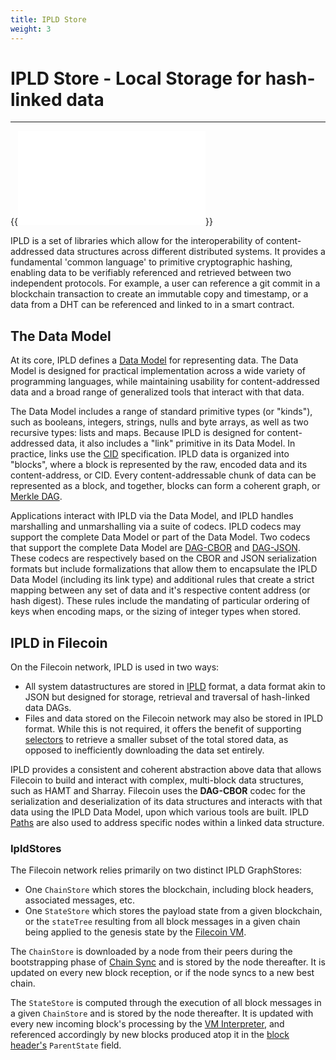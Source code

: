 ```yaml
---
title: IPLD Store
weight: 3
---
```


# IPLD Store - Local Storage for hash-linked data
---

{{<embed src="../../../../libraries/ipld/ipld.id" lang="go" >}}

IPLD is a set of libraries which allow for the interoperability of content-addressed data structures across different distributed systems. It provides a fundamental 'common language' to primitive cryptographic hashing, enabling data to be verifiably referenced and retrieved between two independent protocols. For example, a user can reference a git commit in a blockchain transaction to create an immutable copy and timestamp, or a data from a DHT can be referenced and linked to in a smart contract. 

## The Data Model

At its core, IPLD defines a [Data Model](https://github.com/ipld/specs/blob/master/data-model-layer/data-model.md) for representing data. The Data Model is designed for practical implementation across a wide variety of programming languages, while maintaining usability for content-addressed data and a broad range of generalized tools that interact with that data. 

The Data Model includes a range of standard primitive types (or "kinds"), such as booleans, integers, strings, nulls and byte arrays, as well as two recursive types: lists and maps. Because IPLD is designed for content-addressed data, it also includes a "link" primitive in its Data Model. In practice, links use the [CID](https://github.com/multiformats/cid) specification. IPLD data is organized into "blocks", where a block is represented by the raw, encoded data and its content-address, or CID. Every content-addressable chunk of data can be represented as a block, and together, blocks can form a coherent graph, or [Merkle DAG](https://docs.ipfs.io/guides/concepts/merkle-dag/).

Applications interact with IPLD via the Data Model, and IPLD handles marshalling and unmarshalling via a suite of codecs. IPLD codecs may support the complete Data Model or part of the Data Model. Two codecs that support the complete Data Model are [DAG-CBOR](https://github.com/ipld/specs/blob/master/block-layer/codecs/dag-cbor.md) and [DAG-JSON](https://github.com/ipld/specs/blob/master/block-layer/codecs/dag-json.md). These codecs are respectively based on the CBOR and JSON serialization formats but include formalizations that allow them to encapsulate the IPLD Data Model (including its link type) and additional rules that create a strict mapping between any set of data and it's respective content address (or hash digest). These rules include the mandating of particular ordering of keys when encoding maps, or the sizing of integer types when stored.

## IPLD in Filecoin

On the Filecoin network, IPLD is used in two ways:

- All system datastructures are stored in [IPLD](https://ipld.io) format, a data format akin to JSON but designed for storage, retrieval and traversal of hash-linked data DAGs.
- Files and data stored on the Filecoin network may also be stored in IPLD format. While this is not required, it offers the benefit of supporting [selectors](https://github.com/ipld/specs/blob/master/selectors/selectors.md) to retrieve a smaller subset of the total stored data, as opposed to inefficiently downloading the data set entirely.

IPLD provides a consistent and coherent abstraction above data that allows Filecoin to build and interact with complex, multi-block data structures, such as HAMT and Sharray. Filecoin uses the **DAG-CBOR** codec for the serialization and deserialization of its data structures and interacts with that data using the IPLD Data Model, upon which various tools are built. IPLD [Paths](https://github.com/ipld/specs/blob/master/data-model-layer/paths.md) are also used to address specific nodes within a linked data structure.


### IpldStores

The Filecoin network relies primarily on two distinct IPLD GraphStores:

- One `ChainStore` which stores the blockchain, including block headers, associated messages, etc.
- One `StateStore` which stores the payload state from a given blockchain, or the `stateTree` resulting from all block messages in a given chain being applied to the genesis state by the [Filecoin VM](systems/filecoin_vm).

The `ChainStore` is downloaded by a node from their peers during the bootstrapping phase of [Chain Sync](chainsync) and is stored by the node thereafter. It is updated on every new block reception, or if the node syncs to a new best chain.

The `StateStore` is computed through the execution of all block messages in a given `ChainStore` and is stored by the node thereafter. It is updated with every new incoming block's processing by the [VM Interpreter](interpreter), and referenced accordingly by new blocks produced atop it in the [block header's](block) `ParentState` field.
